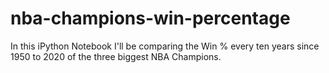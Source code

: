 # nba-champions-win-percentage
In this iPython Notebook I'll be comparing the Win % every ten years since 1950 to 2020 of the three biggest NBA Champions. 
